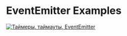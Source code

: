 # EventEmitter Examples
[![Таймеры, таймауты, EventEmitter](https://img.youtube.com/vi/LK2jveAnRNg/0.jpg)](https://www.youtube.com/watch?v=LK2jveAnRNg)
